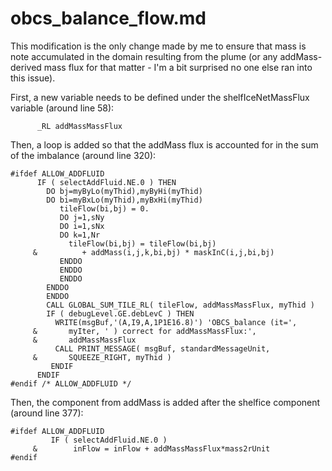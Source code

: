 # obcs_balance_flow.md

This modification is the only change made by me to ensure that mass is note accumulated in the domain resulting from the plume (or any addMass-derived mass flux for that matter - I'm a bit surprised no one else ran into this issue).

First, a new variable needs to be defined under the shelfIceNetMassFlux variable (around line 58):
```
      _RL addMassMassFlux
```

Then, a loop is added so that the addMass flux is accounted for in the sum of the imbalance (around line 320):
```
#ifdef ALLOW_ADDFLUID
      IF ( selectAddFluid.NE.0 ) THEN
        DO bj=myByLo(myThid),myByHi(myThid)
        DO bi=myBxLo(myThid),myBxHi(myThid)
           tileFlow(bi,bj) = 0.
           DO j=1,sNy
           DO i=1,sNx
           DO k=1,Nr 
             tileFlow(bi,bj) = tileFlow(bi,bj)
     &          + addMass(i,j,k,bi,bj) * maskInC(i,j,bi,bj)
           ENDDO
           ENDDO
           ENDDO
        ENDDO
        ENDDO
        CALL GLOBAL_SUM_TILE_RL( tileFlow, addMassMassFlux, myThid )
        IF ( debugLevel.GE.debLevC ) THEN
          WRITE(msgBuf,'(A,I9,A,1P1E16.8)') 'OBCS_balance (it=',
     &       myIter, ' ) correct for addMassMassFlux:',
     &       addMassMassFlux
          CALL PRINT_MESSAGE( msgBuf, standardMessageUnit,
     &       SQUEEZE_RIGHT, myThid )
         ENDIF
      ENDIF
#endif /* ALLOW_ADDFLUID */
```

Then, the component from addMass is added after the shelfice component (around line 377):
```
#ifdef ALLOW_ADDFLUID
         IF ( selectAddFluid.NE.0 )
     &        inFlow = inFlow + addMassMassFlux*mass2rUnit
#endif
```
